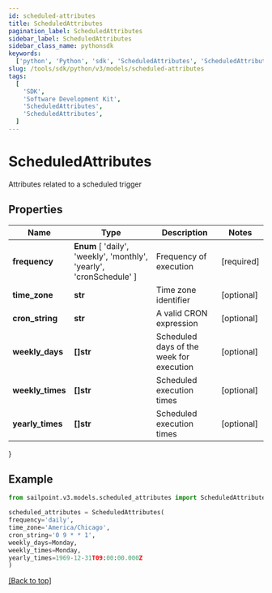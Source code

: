 ```yaml
---
id: scheduled-attributes
title: ScheduledAttributes
pagination_label: ScheduledAttributes
sidebar_label: ScheduledAttributes
sidebar_class_name: pythonsdk
keywords:
  ['python', 'Python', 'sdk', 'ScheduledAttributes', 'ScheduledAttributes']
slug: /tools/sdk/python/v3/models/scheduled-attributes
tags:
  [
    'SDK',
    'Software Development Kit',
    'ScheduledAttributes',
    'ScheduledAttributes',
  ]
---
```


# ScheduledAttributes

Attributes related to a scheduled trigger

## Properties

| Name | Type | Description | Notes |
| --- | --- | --- | --- |
| **frequency** | **Enum** [ 'daily', 'weekly', 'monthly', 'yearly', 'cronSchedule' ] | Frequency of execution | [required] |
| **time_zone** | **str** | Time zone identifier | [optional] |
| **cron_string** | **str** | A valid CRON expression | [optional] |
| **weekly_days** | **[]str** | Scheduled days of the week for execution | [optional] |
| **weekly_times** | **[]str** | Scheduled execution times | [optional] |
| **yearly_times** | **[]str** | Scheduled execution times | [optional] |

}

## Example

```python
from sailpoint.v3.models.scheduled_attributes import ScheduledAttributes

scheduled_attributes = ScheduledAttributes(
frequency='daily',
time_zone='America/Chicago',
cron_string='0 9 * * 1',
weekly_days=Monday,
weekly_times=Monday,
yearly_times=1969-12-31T09:00:00.000Z
)

```

[[Back to top]](#)
